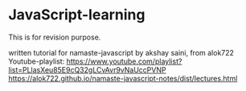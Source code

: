 # JavaScript-learning
This is for revision purpose.


written tutorial for namaste-javascript by akshay saini, from alok722
Youtube-playlist: https://www.youtube.com/playlist?list=PLlasXeu85E9cQ32gLCvAvr9vNaUccPVNP
https://alok722.github.io/namaste-javascript-notes/dist/lectures.html
